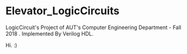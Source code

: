# Elevator_LogicCircuits
LogicCircuit's Project of AUT's Computer Engineering Department - Fall 2018 . Implemented By Verilog HDL.

Hi. :)
